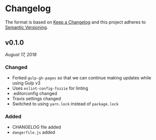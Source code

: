 # Changelog

The format is based on [Keep a Changelog](http://keepachangelog.com/en/1.0.0/)
and this project adheres to [Semantic Versioning](http://semver.org/spec/v2.0.0.html).

v0.1.0
------------------------------
*August 17, 2018*

### Changed
- Forked `gulp-gh-pages` so that we can continue making updates while using Gulp v3
- Uses `eslint-config-fozzie` for linting
- .editorconfig changed
- Travis settings changed
- Switched to using `yarn.lock` instead of `package.lock`

### Added
- CHANGELOG file added
- `dangerfile.js` added

